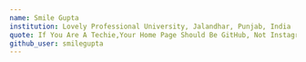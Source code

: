 ```yaml
---
name: Smile Gupta
institution: Lovely Professional University, Jalandhar, Punjab, India
quote: If You Are A Techie,Your Home Page Should Be GitHub, Not Instagram.
github_user: smilegupta
---
```

